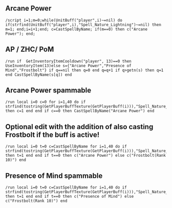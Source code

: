 ## Arcane Power
```
/script i=1;m=0;while(UnitBuff("player",i)~=nil) do if(strfind(UnitBuff("player",i),"Spell_Nature_Lightning")~=nil) then m=1; end;i=i+1;end; c=CastSpellByName; if(m==0) then c("Arcane Power"); end;
```
 

## AP / ZHC/ PoM
```
/run if  GetInventoryItemCooldown("player", 13)==0 then UseInventoryItem(13)else s={"Arcane Power","Presence of Mind","Frostbolt"} if q==nil then q=0 end q=q+1 if q>getn(s) then q=1 end CastSpellByName(s[q]) end
```
 

## Arcane Power spammable
```
/run local i=0 c=0 for i=1,40 do if strfind(tostring(GetPlayerBuffTexture(GetPlayerBuff(i))),"Spell_Nature_Lightning") then c=1 end end if c==0 then CastSpellByName("Arcane Power") end
```
 

## Optional edit with the addition of also casting Frostbolt if the buff is active!
```
/run local i=0 t=0 c=CastSpellByName for i=1,40 do if strfind(tostring(GetPlayerBuffTexture(GetPlayerBuff(i))),"Spell_Nature_Lightning") then t=1 end end if t==0 then c("Arcane Power") else c("Frostbolt(Rank 10)") end
```

## Presence of Mind spammable
```
/run local i=0 t=0 c=CastSpellByName for i=1,40 do if strfind(tostring(GetPlayerBuffTexture(GetPlayerBuff(i))),"Spell_Nature_EnchantArmor") then t=1 end end if t==0 then c("Presence of Mind") else c("Frostbolt(Rank 10)") end
```